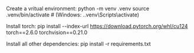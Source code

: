 Create a vritual environment:
python -m venv .venv
source .venv/bin/activate  # (Windows: .\.venv\Scripts\activate)

Install torch:
pip install --index-url https://download.pytorch.org/whl/cu124 torch==2.6.0 torchvision==0.21.0

Install all other dependencies:
pip install -r requirements.txt
